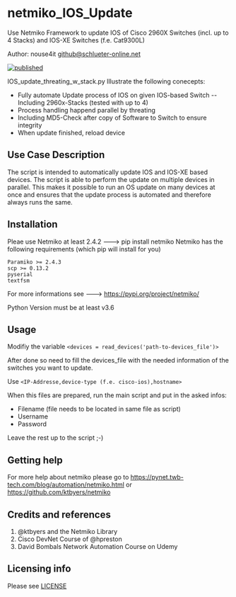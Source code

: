 # netmiko_IOS_Update
Use Netmiko Framework to update IOS of Cisco 2960X Switches (incl. up to 4 Stacks) and IOS-XE Switches (f.e. Cat9300L)

Author: nouse4it <github@schlueter-online.net>

[![published](https://static.production.devnetcloud.com/codeexchange/assets/images/devnet-published.svg)](https://developer.cisco.com/codeexchange/github/repo/nouse4it/netmiko_IOS_Update)

IOS_update_threating_w_stack.py
Illustrate the following conecepts:
- Fully automate Update process of IOS on given IOS-based Switch
-- Including 2960x-Stacks (tested with up to 4)
- Process handling happend parallel by threating
- Including MD5-Check after copy of Software to Switch to ensure integrity
- When update finished, reload device

## Use Case Description

The script is intended to automatically update IOS and IOS-XE based devices.
The script is able to perform the update on multiple devices in parallel. This makes it possible to run an OS update on many devices at once and ensures that the update process is automated and therefore always runs the same.

## Installation
Pleae use Netmiko at least 2.4.2 ---> pip install netmiko
Netmiko has the following requirements (which pip will install for you)

    Paramiko >= 2.4.3
    scp >= 0.13.2
    pyserial
    textfsm
For more informations see ---> https://pypi.org/project/netmiko/

Python Version must be at least v3.6

## Usage
Modifiy the variable `<devices = read_devices('path-to-devices_file')>`

After done so need to fill the devices_file with the needed information of the switches you want to update.

Use `<IP-Addresse,device-type (f.e. cisco-ios),hostname>`

When this files are prepared, run the main script and put in the asked infos:
* Filename (file needs to be located in same file as script)
* Username
* Password

Leave the rest up to the script ;-)

## Getting help

For more help about netmiko please go to https://pynet.twb-tech.com/blog/automation/netmiko.html or https://github.com/ktbyers/netmiko

## Credits and references
1. @ktbyers and the Netmiko Library
2. Cisco DevNet Course of @hpreston
3. David Bombals Network Automation Course on Udemy

## Licensing info

Please see [LICENSE](http://github.com/nouse4it/netmiko_IOS_Update/edit/develop/LICENSE)
